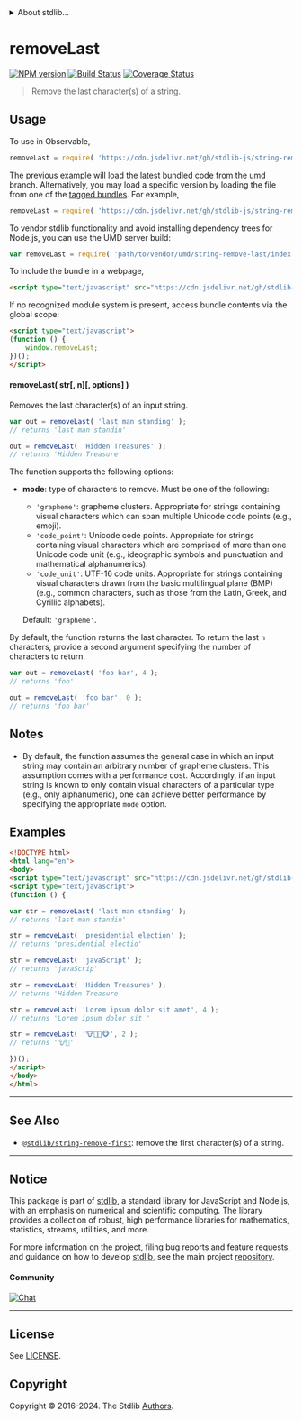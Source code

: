 <!--

@license Apache-2.0

Copyright (c) 2018 The Stdlib Authors.

Licensed under the Apache License, Version 2.0 (the "License");
you may not use this file except in compliance with the License.
You may obtain a copy of the License at

   http://www.apache.org/licenses/LICENSE-2.0

Unless required by applicable law or agreed to in writing, software
distributed under the License is distributed on an "AS IS" BASIS,
WITHOUT WARRANTIES OR CONDITIONS OF ANY KIND, either express or implied.
See the License for the specific language governing permissions and
limitations under the License.

-->


<details>
  <summary>
    About stdlib...
  </summary>
  <p>We believe in a future in which the web is a preferred environment for numerical computation. To help realize this future, we've built stdlib. stdlib is a standard library, with an emphasis on numerical and scientific computation, written in JavaScript (and C) for execution in browsers and in Node.js.</p>
  <p>The library is fully decomposable, being architected in such a way that you can swap out and mix and match APIs and functionality to cater to your exact preferences and use cases.</p>
  <p>When you use stdlib, you can be absolutely certain that you are using the most thorough, rigorous, well-written, studied, documented, tested, measured, and high-quality code out there.</p>
  <p>To join us in bringing numerical computing to the web, get started by checking us out on <a href="https://github.com/stdlib-js/stdlib">GitHub</a>, and please consider <a href="https://opencollective.com/stdlib">financially supporting stdlib</a>. We greatly appreciate your continued support!</p>
</details>

# removeLast

[![NPM version][npm-image]][npm-url] [![Build Status][test-image]][test-url] [![Coverage Status][coverage-image]][coverage-url] <!-- [![dependencies][dependencies-image]][dependencies-url] -->

> Remove the last character(s) of a string.



<section class="usage">

## Usage

To use in Observable,

```javascript
removeLast = require( 'https://cdn.jsdelivr.net/gh/stdlib-js/string-remove-last@umd/browser.js' )
```
The previous example will load the latest bundled code from the umd branch. Alternatively, you may load a specific version by loading the file from one of the [tagged bundles](https://github.com/stdlib-js/string-remove-last/tags). For example,

```javascript
removeLast = require( 'https://cdn.jsdelivr.net/gh/stdlib-js/string-remove-last@v0.2.0-umd/browser.js' )
```

To vendor stdlib functionality and avoid installing dependency trees for Node.js, you can use the UMD server build:

```javascript
var removeLast = require( 'path/to/vendor/umd/string-remove-last/index.js' )
```

To include the bundle in a webpage,

```html
<script type="text/javascript" src="https://cdn.jsdelivr.net/gh/stdlib-js/string-remove-last@umd/browser.js"></script>
```

If no recognized module system is present, access bundle contents via the global scope:

```html
<script type="text/javascript">
(function () {
    window.removeLast;
})();
</script>
```

#### removeLast( str\[, n]\[, options] )

Removes the last character(s) of an input string.

```javascript
var out = removeLast( 'last man standing' );
// returns 'last man standin'

out = removeLast( 'Hidden Treasures' );
// returns 'Hidden Treasure'
```

The function supports the following options:

-   **mode**: type of characters to remove. Must be one of the following:

    -   `'grapheme'`: grapheme clusters. Appropriate for strings containing visual characters which can span multiple Unicode code points (e.g., emoji).
    -   `'code_point'`: Unicode code points. Appropriate for strings containing visual characters which are comprised of more than one Unicode code unit (e.g., ideographic symbols and punctuation and mathematical alphanumerics).
    -   `'code_unit'`: UTF-16 code units. Appropriate for strings containing visual characters drawn from the basic multilingual plane (BMP) (e.g., common characters, such as those from the Latin, Greek, and Cyrillic alphabets).

    Default: `'grapheme'`.

By default, the function returns the last character. To return the last `n` characters, provide a second argument specifying the number of characters to return.

```javascript
var out = removeLast( 'foo bar', 4 );
// returns 'foo'

out = removeLast( 'foo bar', 0 );
// returns 'foo bar'
```

</section>

<!-- /.usage -->

<!-- Package usage notes. Make sure to keep an empty line after the `section` element and another before the `/section` close. -->

<section class="notes">

## Notes

-   By default, the function assumes the general case in which an input string may contain an arbitrary number of grapheme clusters. This assumption comes with a performance cost. Accordingly, if an input string is known to only contain visual characters of a particular type (e.g., only alphanumeric), one can achieve better performance by specifying the appropriate `mode` option.

</section>

<!-- /.notes -->

<section class="examples">

## Examples

<!-- eslint no-undef: "error" -->

```html
<!DOCTYPE html>
<html lang="en">
<body>
<script type="text/javascript" src="https://cdn.jsdelivr.net/gh/stdlib-js/string-remove-last@umd/browser.js"></script>
<script type="text/javascript">
(function () {

var str = removeLast( 'last man standing' );
// returns 'last man standin'

str = removeLast( 'presidential election' );
// returns 'presidential electio'

str = removeLast( 'javaScript' );
// returns 'javaScrip'

str = removeLast( 'Hidden Treasures' );
// returns 'Hidden Treasure'

str = removeLast( 'Lorem ipsum dolor sit amet', 4 );
// returns 'Lorem ipsum dolor sit '

str = removeLast( '🐮🐷🐸🐵', 2 );
// returns '🐮🐷'

})();
</script>
</body>
</html>
```

</section>

<!-- /.examples -->



<!-- Section for related `stdlib` packages. Do not manually edit this section, as it is automatically populated. -->

<section class="related">

* * *

## See Also

-   <span class="package-name">[`@stdlib/string-remove-first`][@stdlib/string/remove-first]</span><span class="delimiter">: </span><span class="description">remove the first character(s) of a string.</span>

</section>

<!-- /.related -->

<!-- Section for all links. Make sure to keep an empty line after the `section` element and another before the `/section` close. -->


<section class="main-repo" >

* * *

## Notice

This package is part of [stdlib][stdlib], a standard library for JavaScript and Node.js, with an emphasis on numerical and scientific computing. The library provides a collection of robust, high performance libraries for mathematics, statistics, streams, utilities, and more.

For more information on the project, filing bug reports and feature requests, and guidance on how to develop [stdlib][stdlib], see the main project [repository][stdlib].

#### Community

[![Chat][chat-image]][chat-url]

---

## License

See [LICENSE][stdlib-license].


## Copyright

Copyright &copy; 2016-2024. The Stdlib [Authors][stdlib-authors].

</section>

<!-- /.stdlib -->

<!-- Section for all links. Make sure to keep an empty line after the `section` element and another before the `/section` close. -->

<section class="links">

[npm-image]: http://img.shields.io/npm/v/@stdlib/string-remove-last.svg
[npm-url]: https://npmjs.org/package/@stdlib/string-remove-last

[test-image]: https://github.com/stdlib-js/string-remove-last/actions/workflows/test.yml/badge.svg?branch=v0.2.0
[test-url]: https://github.com/stdlib-js/string-remove-last/actions/workflows/test.yml?query=branch:v0.2.0

[coverage-image]: https://img.shields.io/codecov/c/github/stdlib-js/string-remove-last/main.svg
[coverage-url]: https://codecov.io/github/stdlib-js/string-remove-last?branch=main

<!--

[dependencies-image]: https://img.shields.io/david/stdlib-js/string-remove-last.svg
[dependencies-url]: https://david-dm.org/stdlib-js/string-remove-last/main

-->

[chat-image]: https://img.shields.io/gitter/room/stdlib-js/stdlib.svg
[chat-url]: https://app.gitter.im/#/room/#stdlib-js_stdlib:gitter.im

[stdlib]: https://github.com/stdlib-js/stdlib

[stdlib-authors]: https://github.com/stdlib-js/stdlib/graphs/contributors

[cli-section]: https://github.com/stdlib-js/string-remove-last#cli
[cli-url]: https://github.com/stdlib-js/string-remove-last/tree/cli
[@stdlib/string-remove-last]: https://github.com/stdlib-js/string-remove-last/tree/main

[umd]: https://github.com/umdjs/umd
[es-module]: https://developer.mozilla.org/en-US/docs/Web/JavaScript/Guide/Modules

[deno-url]: https://github.com/stdlib-js/string-remove-last/tree/deno
[deno-readme]: https://github.com/stdlib-js/string-remove-last/blob/deno/README.md
[umd-url]: https://github.com/stdlib-js/string-remove-last/tree/umd
[umd-readme]: https://github.com/stdlib-js/string-remove-last/blob/umd/README.md
[esm-url]: https://github.com/stdlib-js/string-remove-last/tree/esm
[esm-readme]: https://github.com/stdlib-js/string-remove-last/blob/esm/README.md
[branches-url]: https://github.com/stdlib-js/string-remove-last/blob/main/branches.md

[stdlib-license]: https://raw.githubusercontent.com/stdlib-js/string-remove-last/main/LICENSE

[standard-streams]: https://en.wikipedia.org/wiki/Standard_streams

[mdn-regexp]: https://developer.mozilla.org/en-US/docs/Web/JavaScript/Guide/Regular_Expressions

<!-- <related-links> -->

[@stdlib/string/remove-first]: https://github.com/stdlib-js/string-remove-first/tree/umd

<!-- </related-links> -->

</section>

<!-- /.links -->
